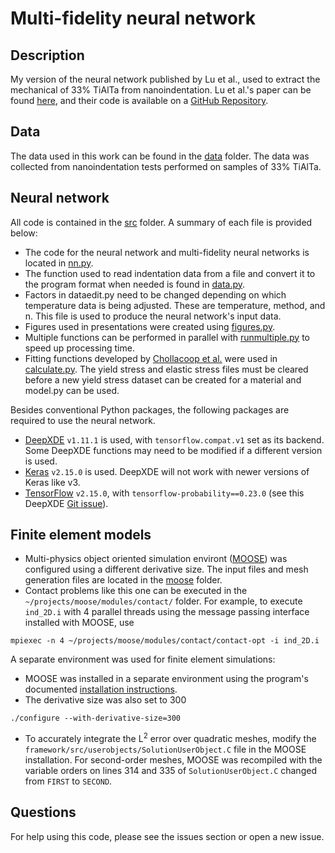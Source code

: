 # Multi-fidelity neural network

## Description
My version of the neural network published by Lu et al., used to extract the mechanical of 33% TiAlTa from nanoindentation.
Lu et al.'s paper can be found [here](https://doi.org/10.1073/pnas.1922210117), and their code is available on a [GitHub Repository](https://github.com/lululxvi/deep-learning-for-indentation).

## Data
The data used in this work can be found in the [data](data) folder. The data was collected from nanoindentation tests performed on samples of 33% TiAlTa.

## Neural network
All code is contained in the [src](src) folder. A summary of each file is provided below:
- The code for the neural network and multi-fidelity neural networks is located in [nn.py](src/nn.py).
- The function used to read indentation data from a file and convert it to the program format when needed is found in [data.py](src/data.py).
- Factors in dataedit.py need to be changed depending on which temperature data is being adjusted. These are temperature, method, and n. This file is used to produce the neural network's input data.
- Figures used in presentations were created using [figures.py](src/figures.py).
- Multiple functions can be performed in parallel with [runmultiple.py](src/runmultiple.py) to speed up processing time.
- Fitting functions developed by [Chollacoop et al.](https://doi.org/10.1016/S1359-6454(03)00186-1) were used in [calculate.py](src/calculate.py). The yield stress and elastic stress files must be cleared before a new yield stress dataset can be created for a material and model.py can be used.

Besides conventional Python packages, the following packages are required to use the neural network.
- [DeepXDE](https://github.com/lululxvi/deepxde) `v1.11.1` is used, with `tensorflow.compat.v1` set as its backend. Some DeepXDE functions may need to be modified if a different version is used.
- [Keras](https://keras.io/) `v2.15.0` is used. DeepXDE will not work with newer versions of Keras like v3.
- [TensorFlow](https://www.tensorflow.org/) `v2.15.0`, with `tensorflow-probability==0.23.0` (see this DeepXDE [Git issue](https://github.com/lululxvi/deepxde/issues/1682)).

## Finite element models
- Multi-physics object oriented simulation environt ([MOOSE](https://mooseframework.inl.gov/)) was configured using a different derivative size. The input files and mesh generation files are located in the [moose](moose) folder.
- Contact problems like this one can be executed in the `~/projects/moose/modules/contact/` folder. For example, to execute `ind_2D.i` with 4 parallel threads using the message passing interface installed with MOOSE, use
```
mpiexec -n 4 ~/projects/moose/modules/contact/contact-opt -i ind_2D.i
```

A separate environment was used for finite element simulations:
- MOOSE was installed in a separate environment using the program's documented [installation instructions](https://mooseframework.inl.gov/releases/moose/2021-09-15/getting_started/installation/). 
- The derivative size was also set to 300
```
./configure --with-derivative-size=300
```
- To accurately integrate the L$`^2`$ error over quadratic meshes, modify the `framework/src/userobjects/SolutionUserObject.C` file in the MOOSE installation. For second-order meshes, MOOSE was recompiled with the variable orders on lines 314 and 335 of `SolutionUserObject.C` changed from `FIRST` to `SECOND`.

## Questions
For help using this code, please see the issues section or open a new issue.

